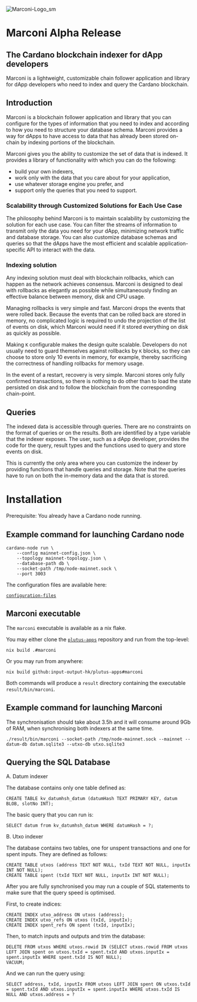 ![Marconi-Logo_sm](https://user-images.githubusercontent.com/104791413/178748103-077ed7e0-6071-461f-b9ed-97b3b7bd5b24.png)

# Marconi Alpha Release

## The Cardano blockchain indexer for dApp developers

Marconi is a lightweight, customizable chain follower application and library for dApp developers who need to index and query the Cardano blockchain.

## Introduction

Marconi is a blockchain follower application and library that you can configure for the types of information that you need to index and according to how you need to structure your database schema. Marconi provides a way for dApps to have access to data that has already been stored on-chain by indexing portions of the blockchain.

Marconi gives you the ability to customize the set of data that is indexed. It provides a library of functionality with which you can do the following:
* build your own indexers,
* work only with the data that you care about for your application,
* use whatever storage engine you prefer, and
* support only the queries that you need to support.

### Scalability through Customized Solutions for Each Use Case

The philosophy behind Marconi is to maintain scalability by customizing the solution for each use case. You can filter the streams of information to transmit only the data you need for your dApp, minimizing network traffic and database storage. You can also customize database schemas and queries so that the dApps have the most efficient and scalable application-specific API to interact with the data.

### Indexing solution ###

Any indexing solution must deal with blockchain rollbacks, which can happen as the network achieves consensus. Marconi is designed to deal with rollbacks as elegantly as possible while simultaneously finding an effective balance between memory, disk and CPU usage.

Managing rollbacks is very simple and fast. Marconi drops the events that were rolled back. Because the events that can be rolled back are stored in memory, no complicated logic is required to undo the projection of the list of events on disk, which Marconi would need if it stored everything on disk as quickly as possible.

Making `K` configurable makes the design quite scalable. Developers do not usually need to guard themselves against rollbacks by `K` blocks, so they can choose to store only 10 events in memory, for example, thereby sacrificing the correctness of handling rollbacks for memory usage.

In the event of a restart, recovery is very simple. Marconi stores only fully confirmed transactions, so there is nothing to do other than to load the state persisted on disk and to follow the blockchain from the corresponding chain-point.

## Queries

The indexed data is accessible through queries. There are no constraints on the format of queries or on the results. Both are identified by a type variable that the indexer exposes. The user, such as a dApp developer, provides the code for the query, result types and the functions used to query and store events on disk.

This is currently the only area where you can customize the indexer by providing functions that handle queries and storage. Note that the queries have to run on both the in-memory data and the data that is stored.

# Installation

Prerequisite: You already have a Cardano node running.

## Example command for launching Cardano node

```
cardano-node run \
    --config mainnet-config.json \
    --topology mainnet-topology.json \
    --database-path db \
    --socket-path /tmp/node-mainnet.sock \
    --port 3003
```

The configuration files are available here:

[`configuration-files`](https://hydra.iohk.io/build/7654130/download/1/index.html)

## Marconi executable

The `marconi` executable is available as a nix flake.

You may either clone the [`plutus-apps`](https://github.com/IntersectMBO/plutus-apps)
repository and run from the top-level:
```
nix build .#marconi
```
Or you may run from anywhere:
```
nix build github:input-output-hk/plutus-apps#marconi
```

Both commands will produce a `result` directory containing the executable
`result/bin/marconi`.

## Example command for launching Marconi
The synchronisation should take about 3.5h and it will consume around 9Gb of RAM, when synchronising both indexers at the same time.
```
./result/bin/marconi --socket-path /tmp/node-mainnet.sock --mainnet --datum-db datum.sqlite3 --utxo-db utxo.sqlite3
```
## Querying the SQL Database
A. Datum indexer

The database contains only one table defined as:

```
CREATE TABLE kv_datumhsh_datum (datumHash TEXT PRIMARY KEY, datum BLOB, slotNo INT);
```

The basic query that you can run is:

```
SELECT datum from kv_datumhsh_datum WHERE datumHash = ?;
```

B. Utxo indexer

The database contains two tables, one for unspent transactions and one for spent inputs. They are defined as follows:

```
CREATE TABLE utxos (address TEXT NOT NULL, txId TEXT NOT NULL, inputIx INT NOT NULL);
CREATE TABLE spent (txId TEXT NOT NULL, inputIx INT NOT NULL);
```

After you are fully synchronised you may run a couple of SQL statements to make sure that the query speed is optimised.

First, to create indices:

```
CREATE INDEX utxo_address ON utxos (address);
CREATE INDEX utxo_refs ON utxos (txId, inputIx);
CREATE INDEX spent_refs ON spent (txId, inputIx);
```

Then, to match inputs and outputs and trim the database:

```
DELETE FROM utxos WHERE utxos.rowid IN (SELECT utxos.rowid FROM utxos LEFT JOIN spent on utxos.txId = spent.txId AND utxos.inputIx = spent.inputIx WHERE spent.txId IS NOT NULL);
VACUUM;
```

And we can run the query using:

```
SELECT address, txId, inputIx FROM utxos LEFT JOIN spent ON utxos.txId = spent.txId AND utxos.inputIx = spent.inputIx WHERE utxos.txId IS NULL AND utxos.address = ?
```
